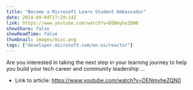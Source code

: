 ```yaml
---
title: "Become a Microsoft Learn Student Ambassador"
date: 2024-09-04T17:29:14Z
link: https://www.youtube.com/watch?v=DENmyheZQN0
showShare: false
showReadTime: false
thumbnail: images/misc.png
tags: ["developer.microsoft.com/en-us/reactor"]
---
```

Are you interested in taking the next step in your learning journey to help you build your tech career and community leadership ...

- Link to article: https://www.youtube.com/watch?v=DENmyheZQN0
